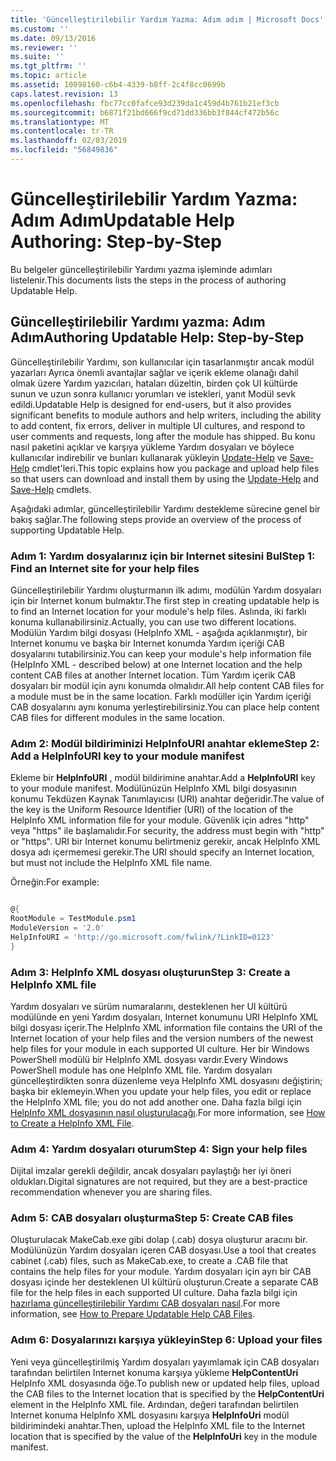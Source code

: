 ```yaml
---
title: 'Güncelleştirilebilir Yardım Yazma: Adım adım | Microsoft Docs'
ms.custom: ''
ms.date: 09/13/2016
ms.reviewer: ''
ms.suite: ''
ms.tgt_pltfrm: ''
ms.topic: article
ms.assetid: 10098160-c6b4-4339-b8ff-2c4f8cc0699b
caps.latest.revision: 13
ms.openlocfilehash: fbc77cc0fafce93d239da1c459d4b761b21ef3cb
ms.sourcegitcommit: b6871f21bd666f9cd71dd336bb3f844cf472b56c
ms.translationtype: MT
ms.contentlocale: tr-TR
ms.lasthandoff: 02/03/2019
ms.locfileid: "56849836"
---
```

# <a name="updatable-help-authoring-step-by-step"></a><span data-ttu-id="f9dc1-102">Güncelleştirilebilir Yardım Yazma: Adım Adım</span><span class="sxs-lookup"><span data-stu-id="f9dc1-102">Updatable Help Authoring: Step-by-Step</span></span>

<span data-ttu-id="f9dc1-103">Bu belgeler güncelleştirilebilir Yardımı yazma işleminde adımları listelenir.</span><span class="sxs-lookup"><span data-stu-id="f9dc1-103">This documents lists the steps in the process of authoring Updatable Help.</span></span>

## <a name="authoring-updatable-help-step-by-step"></a><span data-ttu-id="f9dc1-104">Güncelleştirilebilir Yardımı yazma: Adım Adım</span><span class="sxs-lookup"><span data-stu-id="f9dc1-104">Authoring Updatable Help: Step-by-Step</span></span>

<span data-ttu-id="f9dc1-105">Güncelleştirilebilir Yardımı, son kullanıcılar için tasarlanmıştır ancak modül yazarları Ayrıca önemli avantajlar sağlar ve içerik ekleme olanağı dahil olmak üzere Yardım yazıcıları, hataları düzeltin, birden çok UI kültürde sunun ve uzun sonra kullanıcı yorumları ve istekleri, yanıt Modül sevk edildi.</span><span class="sxs-lookup"><span data-stu-id="f9dc1-105">Updatable Help is designed for end-users, but it also provides significant benefits to module authors and help writers, including the ability to add content, fix errors, deliver in multiple UI cultures, and respond to user comments and requests, long after the module has shipped.</span></span> <span data-ttu-id="f9dc1-106">Bu konu nasıl paketini açıklar ve karşıya yükleme Yardım dosyaları ve böylece kullanıcılar indirebilir ve bunları kullanarak yükleyin [Update-Help](/powershell/module/Microsoft.PowerShell.Core/Update-Help) ve [Save-Help](/powershell/module/Microsoft.PowerShell.Core/Save-Help) cmdlet'leri.</span><span class="sxs-lookup"><span data-stu-id="f9dc1-106">This topic explains how you package and upload help files so that users can download and install them by using the [Update-Help](/powershell/module/Microsoft.PowerShell.Core/Update-Help) and [Save-Help](/powershell/module/Microsoft.PowerShell.Core/Save-Help) cmdlets.</span></span>

<span data-ttu-id="f9dc1-107">Aşağıdaki adımlar, güncelleştirilebilir Yardımı destekleme sürecine genel bir bakış sağlar.</span><span class="sxs-lookup"><span data-stu-id="f9dc1-107">The following steps provide an overview of the process of supporting Updatable Help.</span></span>

### <a name="step-1-find-an-internet-site-for-your-help-files"></a><span data-ttu-id="f9dc1-108">Adım 1: Yardım dosyalarınız için bir Internet sitesini Bul</span><span class="sxs-lookup"><span data-stu-id="f9dc1-108">Step 1: Find an Internet site for your help files</span></span>

<span data-ttu-id="f9dc1-109">Güncelleştirilebilir Yardımı oluşturmanın ilk adımı, modülün Yardım dosyaları için bir Internet konum bulmaktır.</span><span class="sxs-lookup"><span data-stu-id="f9dc1-109">The first step in creating updatable help is to find an Internet location for your module's help files.</span></span> <span data-ttu-id="f9dc1-110">Aslında, iki farklı konuma kullanabilirsiniz.</span><span class="sxs-lookup"><span data-stu-id="f9dc1-110">Actually, you can use two different locations.</span></span> <span data-ttu-id="f9dc1-111">Modülün Yardım bilgi dosyası (HelpInfo XML - aşağıda açıklanmıştır), bir Internet konumu ve başka bir Internet konumda Yardım içeriği CAB dosyalarını tutabilirsiniz.</span><span class="sxs-lookup"><span data-stu-id="f9dc1-111">You can keep your module's help information file (HelpInfo XML - described below) at one Internet location and the help content CAB files at another Internet location.</span></span> <span data-ttu-id="f9dc1-112">Tüm Yardım içerik CAB dosyaları bir modül için aynı konumda olmalıdır.</span><span class="sxs-lookup"><span data-stu-id="f9dc1-112">All help content CAB files for a module must be in the same location.</span></span> <span data-ttu-id="f9dc1-113">Farklı modüller için Yardım içeriği CAB dosyalarını aynı konuma yerleştirebilirsiniz.</span><span class="sxs-lookup"><span data-stu-id="f9dc1-113">You can place help content CAB files for different modules in the same location.</span></span>

### <a name="step-2-add-a-helpinfouri-key-to-your-module-manifest"></a><span data-ttu-id="f9dc1-114">Adım 2: Modül bildiriminizi HelpInfoURI anahtar ekleme</span><span class="sxs-lookup"><span data-stu-id="f9dc1-114">Step 2: Add a HelpInfoURI key to your module manifest</span></span>

<span data-ttu-id="f9dc1-115">Ekleme bir **HelpInfoURI** , modül bildirimine anahtar.</span><span class="sxs-lookup"><span data-stu-id="f9dc1-115">Add a **HelpInfoURI** key to your module manifest.</span></span> <span data-ttu-id="f9dc1-116">Modülünüzün HelpInfo XML bilgi dosyasının konumu Tekdüzen Kaynak Tanımlayıcısı (URI) anahtar değeridir.</span><span class="sxs-lookup"><span data-stu-id="f9dc1-116">The value of the key is the Uniform Resource Identifier (URI) of the location of the HelpInfo XML information file for your module.</span></span> <span data-ttu-id="f9dc1-117">Güvenlik için adres "http" veya "https" ile başlamalıdır.</span><span class="sxs-lookup"><span data-stu-id="f9dc1-117">For security, the address must begin with "http" or "https".</span></span> <span data-ttu-id="f9dc1-118">URI bir Internet konumu belirtmeniz gerekir, ancak HelpInfo XML dosya adı içermemesi gerekir.</span><span class="sxs-lookup"><span data-stu-id="f9dc1-118">The URI should specify an Internet location, but must not include the HelpInfo XML file name.</span></span>

<span data-ttu-id="f9dc1-119">Örneğin:</span><span class="sxs-lookup"><span data-stu-id="f9dc1-119">For example:</span></span>

```powershell

@{
RootModule = TestModule.psm1
ModuleVersion = '2.0'
HelpInfoURI = 'http://go.microsoft.com/fwlink/?LinkID=0123'
}
```

### <a name="step-3-create-a-helpinfo-xml-file"></a><span data-ttu-id="f9dc1-120">Adım 3: HelpInfo XML dosyası oluşturun</span><span class="sxs-lookup"><span data-stu-id="f9dc1-120">Step 3: Create a HelpInfo XML file</span></span>

<span data-ttu-id="f9dc1-121">Yardım dosyaları ve sürüm numaralarını, desteklenen her UI kültürü modülünde en yeni Yardım dosyaları, Internet konumunu URI HelpInfo XML bilgi dosyası içerir.</span><span class="sxs-lookup"><span data-stu-id="f9dc1-121">The HelpInfo XML information file contains the URI of the Internet location of your help files and the version numbers of the newest help files for your module in each supported UI culture.</span></span> <span data-ttu-id="f9dc1-122">Her bir Windows PowerShell modülü bir HelpInfo XML dosyası vardır.</span><span class="sxs-lookup"><span data-stu-id="f9dc1-122">Every Windows PowerShell module has one HelpInfo XML file.</span></span> <span data-ttu-id="f9dc1-123">Yardım dosyaları güncelleştirdikten sonra düzenleme veya HelpInfo XML dosyasını değiştirin; başka bir eklemeyin.</span><span class="sxs-lookup"><span data-stu-id="f9dc1-123">When you update your help files, you edit or replace the HelpInfo XML file; you do not add another one.</span></span> <span data-ttu-id="f9dc1-124">Daha fazla bilgi için [HelpInfo XML dosyasının nasıl oluşturulacağı](./how-to-create-a-helpinfo-xml-file.md).</span><span class="sxs-lookup"><span data-stu-id="f9dc1-124">For more information, see [How to Create a HelpInfo XML File](./how-to-create-a-helpinfo-xml-file.md).</span></span>

### <a name="step-4-sign-your-help-files"></a><span data-ttu-id="f9dc1-125">Adım 4: Yardım dosyaları oturum</span><span class="sxs-lookup"><span data-stu-id="f9dc1-125">Step 4: Sign your help files</span></span>

<span data-ttu-id="f9dc1-126">Dijital imzalar gerekli değildir, ancak dosyaları paylaştığı her iyi öneri oldukları.</span><span class="sxs-lookup"><span data-stu-id="f9dc1-126">Digital signatures are not required, but they are a best-practice recommendation whenever you are sharing files.</span></span>

### <a name="step-5-create-cab-files"></a><span data-ttu-id="f9dc1-127">Adım 5: CAB dosyaları oluşturma</span><span class="sxs-lookup"><span data-stu-id="f9dc1-127">Step 5: Create CAB files</span></span>

<span data-ttu-id="f9dc1-128">Oluşturulacak MakeCab.exe gibi dolap (.cab) dosya oluşturur aracını bir. Modülünüzün Yardım dosyaları içeren CAB dosyası.</span><span class="sxs-lookup"><span data-stu-id="f9dc1-128">Use a tool that creates cabinet (.cab) files, such as MakeCab.exe, to create a .CAB file that contains the help files for your module.</span></span> <span data-ttu-id="f9dc1-129">Yardım dosyaları için ayrı bir CAB dosyası içinde her desteklenen UI kültürü oluşturun.</span><span class="sxs-lookup"><span data-stu-id="f9dc1-129">Create a separate CAB file for the help files in each supported UI culture.</span></span> <span data-ttu-id="f9dc1-130">Daha fazla bilgi için [hazırlama güncelleştirilebilir Yardımı CAB dosyaları nasıl](./how-to-prepare-updatable-help-cab-files.md).</span><span class="sxs-lookup"><span data-stu-id="f9dc1-130">For more information, see [How to Prepare Updatable Help CAB Files](./how-to-prepare-updatable-help-cab-files.md).</span></span>

### <a name="step-6-upload-your-files"></a><span data-ttu-id="f9dc1-131">Adım 6: Dosyalarınızı karşıya yükleyin</span><span class="sxs-lookup"><span data-stu-id="f9dc1-131">Step 6: Upload your files</span></span>

<span data-ttu-id="f9dc1-132">Yeni veya güncelleştirilmiş Yardım dosyaları yayımlamak için CAB dosyaları tarafından belirtilen Internet konuma karşıya yükleme **HelpContentUri** HelpInfo XML dosyasında öğe.</span><span class="sxs-lookup"><span data-stu-id="f9dc1-132">To publish new or updated help files, upload the CAB files to the Internet location that is specified by the **HelpContentUri** element in the HelpInfo XML file.</span></span> <span data-ttu-id="f9dc1-133">Ardından, değeri tarafından belirtilen Internet konuma HelpInfo XML dosyasını karşıya **HelpInfoUri** modül bildirimindeki anahtar.</span><span class="sxs-lookup"><span data-stu-id="f9dc1-133">Then, upload the HelpInfo XML file to the Internet location that is specified by the value of the **HelpInfoUri** key in the module manifest.</span></span>
